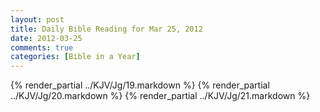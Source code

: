 ```yaml
---
layout: post
title: Daily Bible Reading for Mar 25, 2012
date: 2012-03-25
comments: true
categories: [Bible in a Year]
---
```

{% render_partial ../KJV/Jg/19.markdown %}
{% render_partial ../KJV/Jg/20.markdown %}
{% render_partial ../KJV/Jg/21.markdown %}
